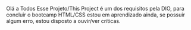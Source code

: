 Olá a Todos
Esse Projeto/This Project
é um dos requisitos pela DIO, para concluir o bootcamp HTML/CSS
estou em aprendizado ainda, se possuir algum erro, estou disposto a ouvir/ver críticas.
